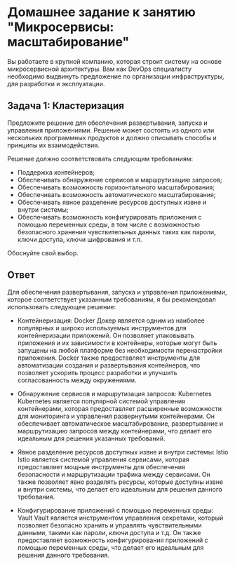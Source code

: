 
# Домашнее задание к занятию "Микросервисы: масштабирование"

Вы работаете в крупной компанию, которая строит систему на основе микросервисной архитектуры.
Вам как DevOps специалисту необходимо выдвинуть предложение по организации инфраструктуры, для разработки и эксплуатации.

## Задача 1: Кластеризация

Предложите решение для обеспечения развертывания, запуска и управления приложениями.
Решение может состоять из одного или нескольких программных продуктов и должно описывать способы и принципы их взаимодействия.

Решение должно соответствовать следующим требованиям:
- Поддержка контейнеров;
- Обеспечивать обнаружение сервисов и маршрутизацию запросов;
- Обеспечивать возможность горизонтального масштабирования;
- Обеспечивать возможность автоматического масштабирования;
- Обеспечивать явное разделение ресурсов доступных извне и внутри системы;
- Обеспечивать возможность конфигурировать приложения с помощью переменных среды, в том числе с возможностью безопасного хранения чувствительных данных таких как пароли, ключи доступа, ключи шифрования и т.п.

Обоснуйте свой выбор.

## Ответ 

Для обеспечения развертывания, запуска и управления приложениями, которое соответствует указанным требованиям, я бы рекомендовал использовать следующее решение:

- Контейнеризация: Docker
Докер является одним из наиболее популярных и широко используемых инструментов для контейнеризации приложений. Он позволяет упаковывать приложения и их зависимости в контейнеры, которые могут быть запущены на любой платформе без необходимости перенастройки приложения. Docker также предоставляет инструменты для автоматизации создания и развертывания контейнеров, что позволяет ускорить процесс разработки и улучшить согласованность между окружениями.

- Обнаружение сервисов и маршрутизация запросов: Kubernetes
Kubernetes является популярной системой управления контейнерами, которая предоставляет расширенные возможности для мониторинга и управления развернутыми контейнерами. Он обеспечивает автоматическое масштабирование, развертывание и маршрутизацию запросов между контейнерами, что делает его идеальным для решения указанных требований.

- Явное разделение ресурсов доступных извне и внутри системы: Istio
Istio является системой управления сервисами, которая предоставляет мощные инструменты для обеспечения безопасности и маршрутизации трафика между сервисами. Он также позволяет явно разделять ресурсы, которые доступны извне и внутри системы, что делает его идеальным для решения данного требования.

- Конфигурирование приложений с помощью переменных среды: Vault
Vault является инструментом управления секретами, который позволяет безопасно хранить и управлять чувствительными данными, такими как пароли, ключи доступа и т.д. Он также предоставляет возможность конфигурирования приложений с помощью переменных среды, что делает его идеальным для решения данного требования.
